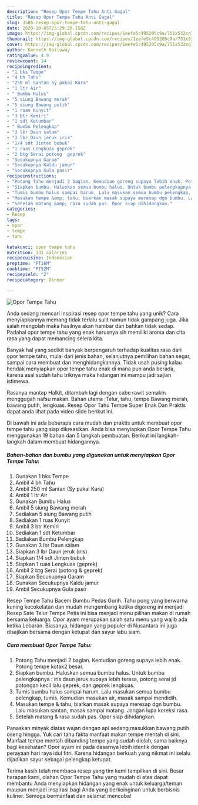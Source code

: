 ```yaml
---
description: "Resep Opor Tempe Tahu Anti Gagal"
title: "Resep Opor Tempe Tahu Anti Gagal"
slug: 3586-resep-opor-tempe-tahu-anti-gagal
date: 2020-10-05T23:29:20.158Z
image: https://img-global.cpcdn.com/recipes/1eefe5c495205c9a/751x532cq70/opor-tempe-tahu-foto-resep-utama.jpg
thumbnail: https://img-global.cpcdn.com/recipes/1eefe5c495205c9a/751x532cq70/opor-tempe-tahu-foto-resep-utama.jpg
cover: https://img-global.cpcdn.com/recipes/1eefe5c495205c9a/751x532cq70/opor-tempe-tahu-foto-resep-utama.jpg
author: Kenneth Holloway
ratingvalue: 4.9
reviewcount: 14
recipeingredient:
- "1 bks Tempe"
- "4 bh Tahu"
- "250 ml Santan Sy pakai Kara"
- "1 ltr Air"
- " Bumbu Halus"
- "5 siung Bawang merah"
- "5 siung Bawang putih"
- "1 ruas Kunyit"
- "3 btr Kemiri"
- "1 sdt Ketumbar"
- " Bumbu Pelengkap"
- "3 lbr Daun salam"
- "3 lbr Daun jeruk iris"
- "1/4 sdt Jinten bubuk"
- "1 ruas Lengkuas geprek"
- "2 btg Serai potong  geprek"
- "Secukupnya Garam"
- "Secukupnya Kaldu jamur"
- "Secukupnya Gula pasir"
recipeinstructions:
- "Potong Tahu menjadi 2 bagian. Kemudian goreng supaya lebih enak. Potong tempe kotak2 besar."
- "Siapkan bumbu. Haluskan semua bumbu halus. Untuk bumbu pelengkapnya : iris daun jeruk supaya lebih terasa, potong serai jd potongan kecil lalu geprek, dan geprek lengkuas."
- "Tumis bumbu halus sampai harum. Lalu masukan semua bumbu pelengkap, tumis. Kemudian masukan air, masak sampai mendidih."
- "Masukan tempe &amp; tahu, biarkan masak supaya meresap dgn bumbu. Lalu masukan santan, masak sampai matang. Jangan lupa koreksi rasa."
- "Setelah matang &amp; rasa sudah pas. Opor siap dihidangkan."
categories:
- Resep
tags:
- opor
- tempe
- tahu

katakunci: opor tempe tahu 
nutrition: 131 calories
recipecuisine: Indonesian
preptime: "PT16M"
cooktime: "PT52M"
recipeyield: "2"
recipecategory: Dinner

---
```



![Opor Tempe Tahu](https://img-global.cpcdn.com/recipes/1eefe5c495205c9a/751x532cq70/opor-tempe-tahu-foto-resep-utama.jpg)

Anda sedang mencari inspirasi resep opor tempe tahu yang unik? Cara menyiapkannya memang tidak terlalu sulit namun tidak gampang juga. Jika salah mengolah maka hasilnya akan hambar dan bahkan tidak sedap. Padahal opor tempe tahu yang enak harusnya sih memiliki aroma dan cita rasa yang dapat memancing selera kita.

Banyak hal yang sedikit banyak berpengaruh terhadap kualitas rasa dari opor tempe tahu, mulai dari jenis bahan, selanjutnya pemilihan bahan segar, sampai cara membuat dan menghidangkannya. Tidak usah pusing kalau hendak menyiapkan opor tempe tahu enak di mana pun anda berada, karena asal sudah tahu triknya maka hidangan ini mampu jadi sajian istimewa.

Rasanya mantap Halkit, ditambah lagi dengan cabe rawit semakin menggugah nafsu makan. Bahan utama :Telur, tahu, tempe Bawang merah, bawang putih, lengkuas. Resep Opor Tahu Tempe Super Enak Dan Praktis dapat anda lihat pada video slide berikut ini.


Di bawah ini ada beberapa cara mudah dan praktis untuk membuat opor tempe tahu yang siap dikreasikan. Anda bisa menyiapkan Opor Tempe Tahu menggunakan 19 bahan dan 5 langkah pembuatan. Berikut ini langkah-langkah dalam membuat hidangannya.

<!--inarticleads1-->

##### Bahan-bahan dan bumbu yang digunakan untuk menyiapkan Opor Tempe Tahu:

1. Gunakan 1 bks Tempe
1. Ambil 4 bh Tahu
1. Ambil 250 ml Santan (Sy pakai Kara)
1. Ambil 1 ltr Air
1. Gunakan  Bumbu Halus
1. Ambil 5 siung Bawang merah
1. Sediakan 5 siung Bawang putih
1. Sediakan 1 ruas Kunyit
1. Ambil 3 btr Kemiri
1. Sediakan 1 sdt Ketumbar
1. Sediakan  Bumbu Pelengkap
1. Gunakan 3 lbr Daun salam
1. Siapkan 3 lbr Daun jeruk (iris)
1. Siapkan 1/4 sdt Jinten bubuk
1. Siapkan 1 ruas Lengkuas (geprek)
1. Ambil 2 btg Serai (potong &amp; geprek)
1. Siapkan Secukupnya Garam
1. Gunakan Secukupnya Kaldu jamur
1. Ambil Secukupnya Gula pasir


Resep Tempe Tahu Bacem Bumbu Pedas Gurih. Tahu pong yang berwarna kuning kecokelatan dan mudah mengembang ketika digoreng ini menjadi Resep Sate Telur Tempe Petis ini bisa menjadi menu pilihan makan di rumah bersama keluarga. Opor ayam merupakan salah satu menu yang wajib ada ketika Lebaran. Biasanya, hidangan yang populer di Nusantara ini juga disajikan bersama dengan ketupat dan sayur labu siam. 

<!--inarticleads2-->

##### Cara membuat Opor Tempe Tahu:

1. Potong Tahu menjadi 2 bagian. Kemudian goreng supaya lebih enak. Potong tempe kotak2 besar.
1. Siapkan bumbu. Haluskan semua bumbu halus. Untuk bumbu pelengkapnya : iris daun jeruk supaya lebih terasa, potong serai jd potongan kecil lalu geprek, dan geprek lengkuas.
1. Tumis bumbu halus sampai harum. Lalu masukan semua bumbu pelengkap, tumis. Kemudian masukan air, masak sampai mendidih.
1. Masukan tempe &amp; tahu, biarkan masak supaya meresap dgn bumbu. Lalu masukan santan, masak sampai matang. Jangan lupa koreksi rasa.
1. Setelah matang &amp; rasa sudah pas. Opor siap dihidangkan.


Panaskan minyak diatas wajan dengan api sedang,masukkan bawang putih oseng hingga. Yuk cari tahu fakta manfaat makan tempe mentah di sini. Manfaat tempe mentah dibanding tempe yang sudah diolah, sama baiknya bagi kesehatan? Opor ayam ini pada dasarnya lebih identik dengan perayaan hari raya idul fitri. Karena hidangan berkuah yang nikmat ini selalu dijadikan sayur sebagai pelengkap ketupat. 

Terima kasih telah membaca resep yang tim kami tampilkan di sini. Besar harapan kami, olahan Opor Tempe Tahu yang mudah di atas dapat membantu Anda menyiapkan hidangan yang enak untuk keluarga/teman maupun menjadi inspirasi bagi Anda yang berkeinginan untuk berbisnis kuliner. Semoga bermanfaat dan selamat mencoba!
